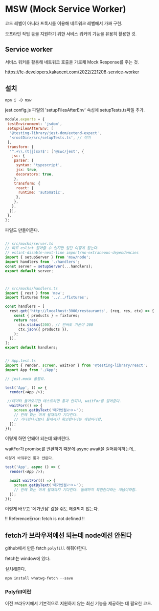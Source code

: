 # MSW (Mock Service Worker)

코드 레벨이 아니라 프록시를 이용해 네트워크 레벨에서 가짜 구현.

오프라인 작업 등을 지원하기 위한 서비스 워커의 기능을 유용히 활용한 것.

## Service worker

서비스 워커를 활용해 네트워크 호출을 가로채 Mock Response를 주는 것.

<https://fe-developers.kakaoent.com/2022/221208-service-worker>

## 설치

```js
npm i -D msw
```

jest.config.js 파일의 'setupFilesAfterEnv' 속성에 setupTests.ts파일 추가.

```js
module.exports = {
 testEnvironment: 'jsdom',
 setupFilesAfterEnv: [
  '@testing-library/jest-dom/extend-expect',
  '<rootDir>/src/setupTests.ts', // 여기
 ],
 transform: {
  '^.+\\.(t|j)sx?$': ['@swc/jest', {
   jsc: {
    parser: {
     syntax: 'typescript',
     jsx: true,
     decorators: true,
    },
    transform: {
     react: {
      runtime: 'automatic',
     },
    },
   },
  }],
 },
};
```

파일도 만들어준다.

```js

// src/mocks/server.ts
// 따로 eslint 잡아줄 수 있지만 일단 이렇게 잡는다.
// eslint-disable-next-line import/no-extraneous-dependencies
import { setupServer } from 'msw/node';
import handlers from './handlers';
const server = setupServer(...handlers);
export default server;



// src/mocks/handlers.ts
import { rest } from 'msw';
import fixtures from '../../fixtures';

const handlers = [
  rest.get('http://localhost:3000/restaurants', (req, res, ctx) => {
    const { products } = fixtures;
    return res(
      ctx.status(200), // 안써도 기본이 200
      ctx.json({ products }),
    );
  }),
];
export default handlers;


// App.test.ts
import { render, screen, waitFor } from '@testing-library/react';
import App from './App';

// jest.mock 불필요.

test('App', () => {
  render(<App />);

 //데이터 들어오기전 테스트하면 통과 안되니, waitFor를 걸어준다.
  waitFor(() => {
    screen.getByText('메가반점ㄹㅇㄴ');
    // 안에 있는 이게 될때까지 기다린다. 
    // 기다린다기보다 될때까지 확인한다라는 개념이라함.
  });
});
```

이렇게 하면 안돼야 되는데 돼버린다.

waitFor가 promise를 반환하기 때문에 async await을 걸어줘야하는데,.

```js
이렇게 바꿔주면 통과 안된다.

test('App', async () => {
  render(<App />);

  await waitFor(() => {
    screen.getByText('메가반점ㄹㅇㄴ');
    // 안에 있는 이게 될때까지 기다린다. 될때까지 확인한다라는 개념이라함.
  });
});
```

이렇게 바꾸고 '메가반점' 값을 줘도 해결되지 않는다.

!! ReferenceError: fetch is not defined !!

## fetch가 브라우저에선 되는데 node에선 안된다

github에서 만든 fetch `polyfill` 해줘야한다.

fetch는 window에 있다.

설치해준다.

```js
npm install whatwg-fetch --save
```

### Polyfill이란

이전 브라우저에서 기본적으로 지원하지 않는 최신 기능을 제공하는 데 필요한 코드.
